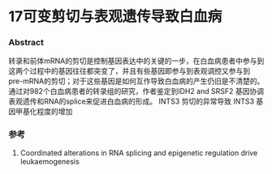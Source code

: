 # 17可变剪切与表观遗传导致白血病





### Abstract

转录和前体mRNA的剪切是控制基因表达中的关键的一步，在白血病患者中参与到这两个过程中的基因往往都突变了，并且有些基因即参与到表观调控又参与到pre-mRNA的剪切；对于这些基因是如何互作导致白血病的产生仍旧是不清楚的。通过对982个白血病患者的转录组的研究，作者鉴定到IDH2 and SRSF2   基因协调表观遗传和RNA的splice来促进白血病的形成。  INTS3  剪切的异常导致  INTS3  基因甲基化程度的增加





### 参考

1. Coordinated alterations in RNA splicing and epigenetic regulation drive leukaemogenesis  